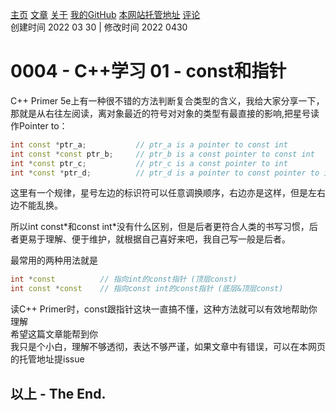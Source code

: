 [主页](https://ganggangxiao.github.io/)
[文章](https://ganggangxiao.github.io/list/)
[关于](https://ganggangxiao.github.io/about/)
[我的GitHub](https://github.com/ganggangxiao/)
[本网站托管地址](https://github.com/ganggangxiao/ganggangxiao.github.io/)
[评论](https://github.com/ganggangxiao/ganggangxiao.github.io/issues)  
创建时间 2022 03 30 | 修改时间 2022 0430

# **0004 - C++学习 01 - const和指针**

C++ Primer 5e上有一种很不错的方法判断复合类型的含义，我给大家分享一下，那就是从右往左阅读，离对象最近的符号对对象的类型有最直接的影响,把星号读作Pointer to： 
``` cpp
int const *ptr_a;           // ptr_a is a pointer to const int
int const *const ptr_b;     // ptr_b is a const pointer to const int
int *const ptr_c;           // ptr_c is a const pointer to int
int *const *ptr_d;          // ptr_d is a pointer to const pointer to int

```

这里有一个规律，星号左边的标识符可以任意调换顺序，右边亦是这样，但是左右边不能乱换。

所以int const\*和const int\*没有什么区别，但是后者更符合人类的书写习惯，后者更易于理解、便于维护，就根据自己喜好来吧，我自己写一般是后者。

最常用的两种用法就是
``` cpp
int *const          // 指向int的const指针 (顶层const)
int const *const    // 指向const int的const指针 (底层&顶层const)
``` 

读C++ Primer时，const跟指针这块一直搞不懂，这种方法就可以有效地帮助你理解  
希望这篇文章能帮到你  
我只是个小白，理解不够透彻，表达不够严谨，如果文章中有错误，可以在本网页的托管地址提issue

## **以上 - The End.**


